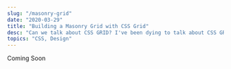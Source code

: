 ```yaml
---
slug: "/masonry-grid"
date: "2020-03-29"
title: "Building a Masonry Grid with CSS Grid"
desc: "Can we talk about CSS GRID? I've been dying to talk about CSS GRID"
topics: "CSS, Design"
---
```


Coming Soon
